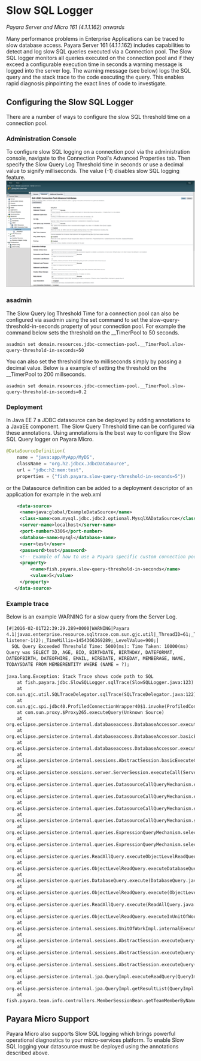 # Slow SQL Logger
_Payara Server and Micro 161 (4.1.1.162) onwards_

Many performance problems in Enterprise Applications can be traced to slow database access. Payara Server 161 (4.1.1.162) includes capabilities to detect and log slow SQL queries executed via a Connection pool. The Slow SQL logger monitors all queries executed on the connection pool and if they exceed a configurable execution time in seconds a warning message is logged into the server log. The warning message (see below) logs the SQL query and the stack trace to the code executing the query. This enables rapid diagnosis pinpointing the exact lines of code to investigate.

## Configuring the Slow SQL Logger
There are a number of ways to configure the slow SQL threshold time on a connection pool.

### Administration Console
To configure slow SQL logging on a connection pool via the administration console, navigate to the Connection Pool's Advanced Properties tab.
Then specify the Slow Query Log Threshold time in seconds or use a decimal value to signify milliseconds. The value (-1) disables slow SQL logging feature. 
![Slow SQL Logging settings in the administration console](/images/slowsqllogging.png)

### asadmin
The Slow Query log Threshold Time for a connection pool can also be configured via asadmin using the set command to set the slow-query-threshold-in-seconds property of your connection pool. For example the command below sets the threshold on the __TimerPool to 50 seconds.

```shell
asadmin set domain.resources.jdbc-connection-pool.__TimerPool.slow-query-threshold-in-seconds=50
```

You can also set the threshold time to milliseconds simply by passing a decimal value. Below is a example of setting the threshold on the __TimerPool to 200 millseconds.
```shell
asadmin set domain.resources.jdbc-connection-pool.__TimerPool.slow-query-threshold-in-seconds=0.2
```

### Deployment
In Java EE 7 a JDBC datasource can be deployed by adding annotations to a JavaEE component. The Slow Query Threshold time can be configured via these annotations. Using annotations is the best way to configure the Slow SQL Query logger on Payara Micro.
```java
@DataSourceDefinition(
    name = "java:app/MyApp/MyDS",
    className = "org.h2.jdbcx.JdbcDataSource",
    url = "jdbc:h2:mem:test",
    properties = {"fish.payara.slow-query-threshold-in-seconds=5"})
```

or the Datasource definition can be added to a deployment descriptor of an application for example in the web.xml

```xml
    <data-source>
     <name>java:global/ExampleDataSource</name>
     <class-name>com.mysql.jdbc.jdbc2.optional.MysqlXADataSource</class-name>
     <server-name>localhost</server-name>
     <port-number>3306</port-number>
     <database-name>mysql</database-name>
     <user>test</user>
     <password>test</password>
     <!-- Example of how to use a Payara specific custom connection pool setting -->
     <property>
         <name>fish.payara.slow-query-threshold-in-seconds</name>
         <value>5</value>
     </property>
   </data-source>
```

### Example trace
Below is an example WARNING for a slow query from the Server Log.

```shell
[#|2016-02-01T22:39:29.289+0000|WARNING|Payara 4.1|javax.enterprise.resource.sqltrace.com.sun.gjc.util|_ThreadID=61;_ThreadName=http-listener-1(2);_TimeMillis=1454366369289;_LevelValue=900;|
  SQL Query Exceeded Threshold Time: 5000(ms): Time Taken: 10000(ms)
Query was SELECT ID, AGE, BIO, BIRTHDATE, BIRTHDAY, DATEFORMAT, DATEOFBIRTH, DATEOFHIRE, EMAIL, HIREDATE, HIREDAY, MEMBERAGE, NAME, TODAYSDATE FROM MEMBERENTITY WHERE (NAME = ?);

java.lang.Exception: Stack Trace shows code path to SQL
	at fish.payara.jdbc.SlowSQLLogger.sqlTrace(SlowSQLLogger.java:123)
	at com.sun.gjc.util.SQLTraceDelegator.sqlTrace(SQLTraceDelegator.java:122)
	at com.sun.gjc.spi.jdbc40.ProfiledConnectionWrapper40$1.invoke(ProfiledConnectionWrapper40.java:448)
	at com.sun.proxy.$Proxy265.executeQuery(Unknown Source)
	at org.eclipse.persistence.internal.databaseaccess.DatabaseAccessor.executeSelect(DatabaseAccessor.java:1009)
	at org.eclipse.persistence.internal.databaseaccess.DatabaseAccessor.basicExecuteCall(DatabaseAccessor.java:644)
	at org.eclipse.persistence.internal.databaseaccess.DatabaseAccessor.executeCall(DatabaseAccessor.java:560)
	at org.eclipse.persistence.internal.sessions.AbstractSession.basicExecuteCall(AbstractSession.java:2055)
	at org.eclipse.persistence.sessions.server.ServerSession.executeCall(ServerSession.java:570)
	at org.eclipse.persistence.internal.queries.DatasourceCallQueryMechanism.executeCall(DatasourceCallQueryMechanism.java:242)
	at org.eclipse.persistence.internal.queries.DatasourceCallQueryMechanism.executeCall(DatasourceCallQueryMechanism.java:228)
	at org.eclipse.persistence.internal.queries.DatasourceCallQueryMechanism.executeSelectCall(DatasourceCallQueryMechanism.java:299)
	at org.eclipse.persistence.internal.queries.DatasourceCallQueryMechanism.selectAllRows(DatasourceCallQueryMechanism.java:694)
	at org.eclipse.persistence.internal.queries.ExpressionQueryMechanism.selectAllRowsFromTable(ExpressionQueryMechanism.java:2740)
	at org.eclipse.persistence.internal.queries.ExpressionQueryMechanism.selectAllRows(ExpressionQueryMechanism.java:2693)
	at org.eclipse.persistence.queries.ReadAllQuery.executeObjectLevelReadQuery(ReadAllQuery.java:559)
	at org.eclipse.persistence.queries.ObjectLevelReadQuery.executeDatabaseQuery(ObjectLevelReadQuery.java:1175)
	at org.eclipse.persistence.queries.DatabaseQuery.execute(DatabaseQuery.java:904)
	at org.eclipse.persistence.queries.ObjectLevelReadQuery.execute(ObjectLevelReadQuery.java:1134)
	at org.eclipse.persistence.queries.ReadAllQuery.execute(ReadAllQuery.java:460)
	at org.eclipse.persistence.queries.ObjectLevelReadQuery.executeInUnitOfWork(ObjectLevelReadQuery.java:1222)
	at org.eclipse.persistence.internal.sessions.UnitOfWorkImpl.internalExecuteQuery(UnitOfWorkImpl.java:2896)
	at org.eclipse.persistence.internal.sessions.AbstractSession.executeQuery(AbstractSession.java:1857)
	at org.eclipse.persistence.internal.sessions.AbstractSession.executeQuery(AbstractSession.java:1839)
	at org.eclipse.persistence.internal.sessions.AbstractSession.executeQuery(AbstractSession.java:1804)
	at org.eclipse.persistence.internal.jpa.QueryImpl.executeReadQuery(QueryImpl.java:258)
	at org.eclipse.persistence.internal.jpa.QueryImpl.getResultList(QueryImpl.java:473)
	at fish.payara.team.info.controllers.MemberSessionBean.getTeamMemberByName(MemberSessionBean.java:35)
```

## Payara Micro Support

Payara Micro also supports Slow SQL logging which brings powerful operational diagnostics to your micro-services platform. To enable Slow SQL logging your datasource must be deployed using the annotations described above.
